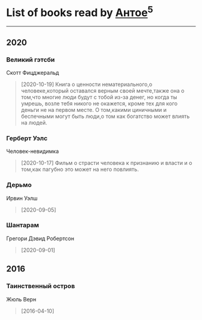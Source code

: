 # List of books read by [Антое](http://vk.com/id57776720)<sup>5</sup>
---

## 2020

### Великий гэтсби
Скотт Фицджеральд
> [2020-10-19] Книга о ценности нематериального,о человеке,который оставался верным своей мечте,также она о том,что многие люди будут с тобой из-за денег, но когда ты умрешь, возле тебя никого не окажется, кроме тех для кого деньги не на первом месте.
> О том,какими циничными и беспечными могут быть люди,о том как богатство может влиять на людей.


### Герберт Уэлс
Человек-невидимка
> [2020-10-17] Фильм о страсти человека к признанию и власти и о том,как пагубно это может на него повлиять.


### Дерьмо
Ирвин Уэлш
> [2020-09-05] 


### Шантарам
Грегори Дэвид Робертсон
> [2020-09-01] 



## 2016

### Таинственный остров
Жюль Верн
> [2016-04-10] 



